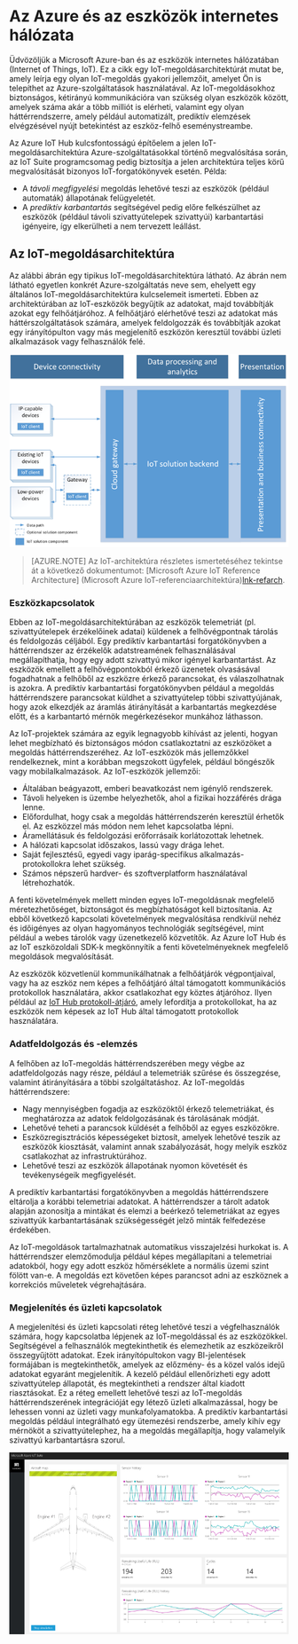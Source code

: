 
# Az Azure és az eszközök internetes hálózata

Üdvözöljük a Microsoft Azure-ban és az eszközök internetes hálózatában (Internet of Things, IoT). Ez a cikk egy IoT-megoldásarchitektúrát mutat be, amely leírja egy olyan IoT-megoldás gyakori jellemzőit, amelyet Ön is telepíthet az Azure-szolgáltatások használatával. Az IoT-megoldásokhoz biztonságos, kétirányú kommunikációra van szükség olyan eszközök között, amelyek száma akár a több milliót is elérheti, valamint egy olyan háttérrendszerre, amely például automatizált, prediktív elemzések elvégzésével nyújt betekintést az eszköz-felhő eseménystreambe.

Az Azure IoT Hub kulcsfontosságú építőelem a jelen IoT-megoldásarchitektúra Azure-szolgáltatásokkal történő megvalósítása során, az IoT Suite programcsomag pedig biztosítja a jelen architektúra teljes körű megvalósítását bizonyos IoT-forgatókönyvek esetén. Példa: 

- A *távoli megfigyelési* megoldás lehetővé teszi az eszközök (például automaták) állapotának felügyeletét. 
- A *prediktív karbantartás* segítségével pedig előre felkészülhet az eszközök (például távoli szivattyútelepek szivattyúi) karbantartási igényeire, így elkerülheti a nem tervezett leállást.

## Az IoT-megoldásarchitektúra

Az alábbi ábrán egy tipikus IoT-megoldásarchitektúra látható. Az ábrán nem látható egyetlen konkrét Azure-szolgáltatás neve sem, ehelyett egy általános IoT-megoldásarchitektúra kulcselemeit ismerteti. Ebben az architektúrában az IoT-eszközök begyűjtik az adatokat, majd továbbítják azokat egy felhőátjáróhoz. A felhőátjáró elérhetővé teszi az adatokat más háttérszolgáltatások számára, amelyek feldolgozzák és továbbítják azokat egy irányítópulton vagy más megjelenítő eszközön keresztül további üzleti alkalmazások vagy felhasználók felé.

![Az IoT-megoldásarchitektúra][img-solution-architecture]

> [AZURE.NOTE] Az IoT-architektúra részletes ismertetéséhez tekintse át a következő dokumentumot: [Microsoft Azure IoT Reference Architecture] (Microsoft Azure IoT-referenciaarchitektúra)[lnk-refarch].

### Eszközkapcsolatok

Ebben az IoT-megoldásarchitektúrában az eszközök telemetriát (pl. szivattyútelepek érzékelőinek adatai) küldenek a felhővégpontnak tárolás és feldolgozás céljából. Egy prediktív karbantartási forgatókönyvben a háttérrendszer az érzékelők adatstreamének felhasználásával megállapíthatja, hogy egy adott szivattyú mikor igényel karbantartást. Az eszközök emellett a felhővégpontokból érkező üzenetek olvasásával fogadhatnak a felhőből az eszközre érkező parancsokat, és válaszolhatnak is azokra. A prediktív karbantartási forgatókönyvben például a megoldás háttérrendszere parancsokat küldhet a szivattyútelep többi szivattyújának, hogy azok elkezdjék az áramlás átirányítását a karbantartás megkezdése előtt, és a karbantartó mérnök megérkezésekor munkához láthasson.

Az IoT-projektek számára az egyik legnagyobb kihívást az jelenti, hogyan lehet megbízható és biztonságos módon csatlakoztatni az eszközöket a megoldás háttérrendszeréhez. Az IoT-eszközök más jellemzőkkel rendelkeznek, mint a korábban megszokott ügyfelek, például böngészők vagy mobilalkalmazások. Az IoT-eszközök jellemzői:

- Általában beágyazott, emberi beavatkozást nem igénylő rendszerek.
- Távoli helyeken is üzembe helyezhetők, ahol a fizikai hozzáférés drága lenne.
- Előfordulhat, hogy csak a megoldás háttérrendszerén keresztül érhetők el. Az eszközzel más módon nem lehet kapcsolatba lépni.
- Áramellátásuk és feldolgozási erőforrásaik korlátozottak lehetnek.
- A hálózati kapcsolat időszakos, lassú vagy drága lehet.
- Saját fejlesztésű, egyedi vagy iparág-specifikus alkalmazás-protokollokra lehet szükség.
- Számos népszerű hardver- és szoftverplatform használatával létrehozhatók.

A fenti követelmények mellett minden egyes IoT-megoldásnak megfelelő méretezhetőséget, biztonságot és megbízhatóságot kell biztosítania. Az ebből következő kapcsolati követelmények megvalósítása rendkívül nehéz és időigényes az olyan hagyományos technológiák segítségével, mint például a webes tárolók vagy üzenetkezelő közvetítők. Az Azure IoT Hub és az IoT eszközoldali SDK-k megkönnyítik a fenti követelményeknek megfelelő megoldások megvalósítását.

Az eszközök közvetlenül kommunikálhatnak a felhőátjárók végpontjaival, vagy ha az eszköz nem képes a felhőátjáró által támogatott kommunikációs protokollok használatára, akkor csatlakozhat egy köztes átjáróhoz. Ilyen például az [IoT Hub protokoll-átjáró][lnk-protocol-gateway], amely lefordítja a protokollokat, ha az eszközök nem képesek az IoT Hub által támogatott protokollok használatára.

### Adatfeldolgozás és -elemzés

A felhőben az IoT-megoldás háttérrendszerében megy végbe az adatfeldolgozás nagy része, például a telemetriák szűrése és összegzése, valamint átirányítására a többi szolgáltatáshoz. Az IoT-megoldás háttérrendszere:

- Nagy mennyiségben fogadja az eszközöktől érkező telemetriákat, és meghatározza az adatok feldolgozásának és tárolásának módját. 
- Lehetővé teheti a parancsok küldését a felhőből az egyes eszközökre.
- Eszközregisztrációs képességeket biztosít, amelyek lehetővé teszik az eszközök kiosztását, valamint annak szabályozását, hogy melyik eszköz csatlakozhat az infrastruktúrához.
- Lehetővé teszi az eszközök állapotának nyomon követését és tevékenységeik megfigyelését.

A prediktív karbantartási forgatókönyvben a megoldás háttérrendszere eltárolja a korábbi telemetriai adatokat. A háttérrendszer a tárolt adatok alapján azonosítja a mintákat és elemzi a beérkező telemetriákat az egyes szivattyúk karbantartásának szükségességét jelző minták felfedezése érdekében.

Az IoT-megoldások tartalmazhatnak automatikus visszajelzési hurkokat is. A háttérrendszer elemzőmodulja például képes megállapítani a telemetriai adatokból, hogy egy adott eszköz hőmérséklete a normális üzemi szint fölött van-e. A megoldás ezt követően képes parancsot adni az eszköznek a korrekciós műveletek végrehajtására.

### Megjelenítés és üzleti kapcsolatok

A megjelenítési és üzleti kapcsolati réteg lehetővé teszi a végfelhasználók számára, hogy kapcsolatba lépjenek az IoT-megoldással és az eszközökkel. Segítségével a felhasználók megtekinthetik és elemezhetik az eszközeikről összegyűjtött adatokat. Ezek irányítópultokon vagy BI-jelentések formájában is megtekinthetők, amelyek az előzmény- és a közel valós idejű adatokat egyaránt megjelenítik. A kezelő például ellenőrizheti egy adott szivattyútelep állapotát, és megtekintheti a rendszer által kiadott riasztásokat. Ez a réteg emellett lehetővé teszi az IoT-megoldás háttérrendszerének integrációját egy létező üzleti alkalmazással, hogy be lehessen vonni az üzleti vagy munkafolyamatokba. A prediktív karbantartási megoldás például integrálható egy ütemezési rendszerbe, amely kihív egy mérnököt a szivattyútelephez, ha a megoldás megállapítja, hogy valamelyik szivattyú karbantartásra szorul.

![Az IoT-megoldás irányítópultja][img-dashboard]

[img-solution-architecture]: ./media/iot-azure-and-iot/iot-reference-architecture.png
[img-dashboard]: ./media/iot-azure-and-iot/iot-suite.png

[lnk-machinelearning]: http://azure.microsoft.com/documentation/services/machine-learning/
[Az Azure IoT Suite]: http://azure.microsoft.com/solutions/iot
[lnk-protocol-gateway]:  ../articles/iot-hub/iot-hub-protocol-gateway.md
[lnk-refarch]: http://download.microsoft.com/download/A/4/D/A4DAD253-BC21-41D3-B9D9-87D2AE6F0719/Microsoft_Azure_IoT_Reference_Architecture.pdf


<!--HONumber=Oct16_HO3-->


